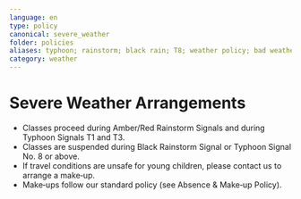 ```yaml
---
language: en
type: policy
canonical: severe_weather
folder: policies
aliases: typhoon; rainstorm; black rain; T8; weather policy; bad weather
category: weather
---
```

# Severe Weather Arrangements

- Classes proceed during Amber/Red Rainstorm Signals and during Typhoon Signals T1 and T3.
- Classes are suspended during Black Rainstorm Signal or Typhoon Signal No. 8 or above.
- If travel conditions are unsafe for young children, please contact us to arrange a make‑up.
- Make‑ups follow our standard policy (see Absence & Make‑up Policy).